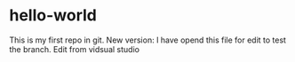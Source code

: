 # hello-world
This is my first repo in git.
New version: I have opend this file for edit to test the branch.
Edit from vidsual studio